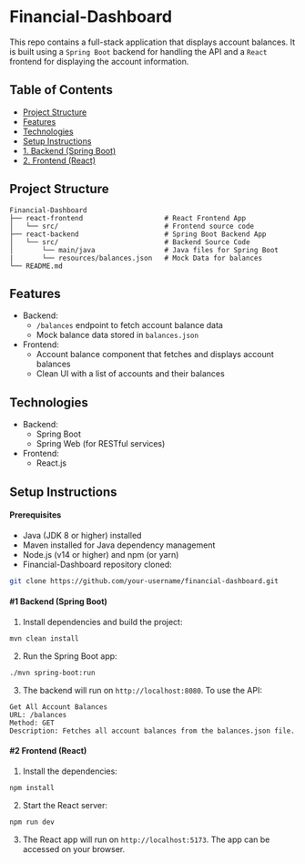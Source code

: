 # Financial-Dashboard

This repo contains a full-stack application that displays account balances. It is built using a `Spring Boot` backend for handling the API and a `React` frontend for displaying the account information.

## Table of Contents

- [Project Structure](#project-structure)
- [Features](#features)
- [Technologies](#technologies)
- [Setup Instructions](#setup-instructions)
- [1. Backend (Spring Boot)](#1-backend-spring-boot)
- [2. Frontend (React)](#2-frontend-react)

## Project Structure

```
Financial-Dashboard
├── react-frontend                    # React Frontend App
│   └── src/                          # Frontend source code
├── react-backend                     # Spring Boot Backend App
│   └── src/                          # Backend Source Code
│       └── main/java                 # Java files for Spring Boot
|       └── resources/balances.json   # Mock Data for balances
└── README.md
```

## Features

- Backend:
  - `/balances` endpoint to fetch account balance data
  - Mock balance data stored in `balances.json`
- Frontend:
  - Account balance component that fetches and displays account balances
  - Clean UI with a list of accounts and their balances

## Technologies

- Backend:
  - Spring Boot
  - Spring Web (for RESTful services)
- Frontend:
  - React.js

## Setup Instructions

#### Prerequisites

- Java (JDK 8 or higher) installed
- Maven installed for Java dependency management
- Node.js (v14 or higher) and npm (or yarn)
- Financial-Dashboard repository cloned:

```bash
git clone https://github.com/your-username/financial-dashboard.git
```

#### #1 Backend (Spring Boot)

1. Install dependencies and build the project:

```bash
mvn clean install
```

2. Run the Spring Boot app:

```bash
./mvn spring-boot:run
```

3. The backend will run on `http://localhost:8080`. To use the API:

```
Get All Account Balances
URL: /balances
Method: GET
Description: Fetches all account balances from the balances.json file.
```

#### #2 Frontend (React)

1. Install the dependencies:

```bash
npm install
```

2. Start the React server:

```bash
npm run dev
```

3. The React app will run on `http://localhost:5173`. The app can be accessed on your browser.
